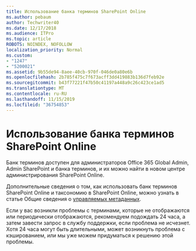 ```yaml
---
title: Использование банка терминов SharePoint Online
ms.author: pebaum
author: Techwriter40
ms.date: 12/17/2018
ms.audience: ITPro
ms.topic: article
ROBOTS: NOINDEX, NOFOLLOW
localization_priority: Normal
ms.custom:
- "1247"
- "5200021"
ms.assetid: 9b55de94-8aee-40cb-970f-046de0a80e6b
ms.openlocfilehash: 2b785f475c7f673acff3dd419883b136d7feb92e
ms.sourcegitcommit: b43f77221f47b50c41197a448a9c26c423ce1ad5
ms.translationtype: MT
ms.contentlocale: ru-RU
ms.lasthandoff: 11/15/2019
ms.locfileid: "36754853"
---
```

# <a name="how-to-use-the-sharepoint-online-term-store"></a>Использование банка терминов SharePoint Online

Банк терминов доступен для администраторов Office 365 Global Admin, Admin SharePoint и банка терминов, и их можно найти в новом центре администрирования SharePoint Online.
  
Дополнительные сведения о том, как использовать банк терминов SharePoint Online и таксономию в SharePoint Online, можно узнать в статье Общие сведения о [управляемых метаданных](https://go.microsoft.com/fwlink/?linkid=2044674&amp;clcid=0x409).
  
Если у вас возникли проблемы с терминами, которые не отображаются или периодически отображаются, рекомендуем подождать 24 часа, а затем завести запрос в службу поддержки, если проблема не исчезнет. Хотя 24 часа могут быть длительными, может возникнуть проблема с кэшированием, или мы уже можем придуматься к решению этой проблемы.
  